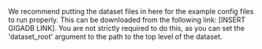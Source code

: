 We recommend putting the dataset files in here for the example config files to run properly. 
This can be downloaded from the following link: [INSERT GIGADB LINK].
You are not strictly required to do this, as you can set the 'dataset_root' argument to the path to the top level of the dataset. 
